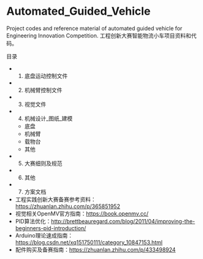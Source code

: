 # Automated_Guided_Vehicle
Project codes and reference material of automated guided vehicle for Engineering Innovation Competition. 工程创新大赛智能物流小车项目资料和代码。

目录
- 1. 底盘运动控制文件
- 2. 机械臂控制文件
- 3. 视觉文件
- 4. 机械设计_图纸_建模
  - 底盘
  - 机械臂
  - 载物台
  - 其他 
- 5. 大赛细则及规范
- 6. 其他
- 7. 方案文档
- 工程实践创新大赛备赛参考资料：https://zhuanlan.zhihu.com/p/365851952
- 视觉相关OpenMV官方指南：https://book.openmv.cc/
- PID算法优化：http://brettbeauregard.com/blog/2011/04/improving-the-beginners-pid-introduction/
- Arduino理论速成指南：https://blog.csdn.net/xq151750111/category_10847153.html
- 配件购买及备赛指南：https://zhuanlan.zhihu.com/p/433498924
